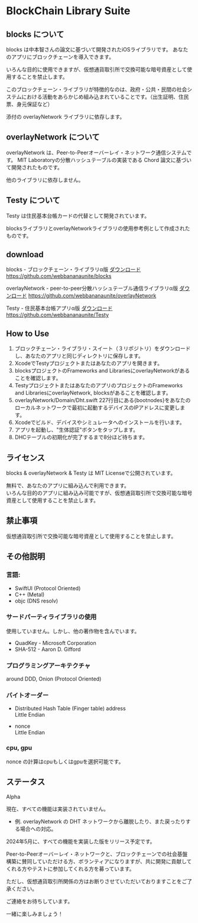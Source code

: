 # BlockChain Library Suite

## blocks について
blocks は中本智さんの論文に基づいて開発されたiOSライブラリです。
あなたのアプリにブロックチェーンを導入できます。

いろんな目的に使用できますが、仮想通貨取引所で交換可能な暗号資産として使用することを禁止します。

このブロックチェーン・ライブラリが特徴的なのは、政府・公共・民間の社会システムにおける活動をあらかじめ組み込まれていることです。（出生証明、住民票、身元保証など）

添付の overlayNetwork ライブラリに依存します。

## overlayNetwork について
overlayNetwork は、Peer-to-Peerオーバーレイ・ネットワーク通信システムです。
MIT Laboratoryの分散ハッシュテーブルの実装である Chord 論文に基づいて開発されたものです。

他のライブラリに依存しません。

## Testy について
Testy は住民基本台帳カードの代替として開発されています。

blocksライブラリとoverlayNetworkライブラリの使用参考例として作成されたものです。

## download

blocks - ブロックチェーン・ライブラリα版 
[ダウンロード](https://github.com/webbananaunite/blocks) 
https://github.com/webbananaunite/blocks
 
overlayNetwork - peer-to-peer分散ハッシュテーブル通信ライブラリα版 
[ダウンロード](https://github.com/webbananaunite/overlayNetwork) 
https://github.com/webbananaunite/overlayNetwork
 
Testy - 住民基本台帳アプリα版 
[ダウンロード](https://github.com/webbananaunite/Testy) 
https://github.com/webbananaunite/Testy

## How to Use
1) ブロックチェーン・ライブラリ・スイート（３リポジトリ）をダウンロードし、あなたのアプリと同じディレクトリに保存します。  
2) XcodeでTestyプロジェクトまたはあなたのアプリを開きます。  
3) blocksプロジェクトのFrameworks and LibrariesにoverlayNetworkがあることを確認します。  
4) TestyプロジェクトまたはあなたのアプリのプロジェクトのFrameworks and LibrariesにoverlayNetwork, blocksがあることを確認します。  
5) overlayNetwork/Domain/Dht.swift 227行目にある{bootnodes}をあなたのローカルネットワークで最初に起動するデバイスのIPアドレスに変更します。  
6) Xcodeでビルド、デバイスやシミュレータへのインストールを行います。  
7) アプリを起動し、"生体認証"ボタンをタップします。  
8) DHCテーブルの初期化が完了するまで8分ほど待ちます。  

## ライセンス
blocks & overlayNetwork & Testy は MIT Licenseで公開されています。  

無料で、あなたのアプリに組み込んで利用できます。  
いろんな目的のアプリに組み込み可能ですが、仮想通貨取引所で交換可能な暗号資産として使用することを禁止します。

## 禁止事項
仮想通貨取引所で交換可能な暗号資産として使用することを禁止します。

## その他説明
### 言語:  
- SwiftUI (Protocol Oriented) 
- C++ (Metal) 
- objc (DNS resolv)

### サードパーティライブラリの使用
使用していません。しかし、他の著作物を含んでいます。
- QuadKey - Microsoft Corporation  
- SHA-512 - Aaron D. Gifford

### プログラミングアーキテクチャ  
around DDD, Onion (Protocol Oriented)

### バイトオーダー  
- Distributed Hash Table (Finger table) address  
Little Endian

- nonce  
Little Endian

### cpu, gpu
nonce の計算はcpuもしくはgpuを選択可能です。

## ステータス
Alpha  

現在、すべての機能は実装されていません。
- 例. overlayNetwork の DHT ネットワークから離脱したり、また戻ったりする場合への対応。  

2024年5月に、すべての機能を実装した版をリリース予定です。  

Peer-to-Peerオーバーレイ・ネットワークと、ブロックチェーンでの社会基盤構築に賛同していただける方、ボランティアになりますが、共に開発に貢献してくれる方やテストに参加してくれる方を募っています。  

ただし、仮想通貨取引所関係の方はお断りさせていただいておりますことをご了承ください。  

ご連絡をお待ちしています。  

一緒に楽しみましょう！
